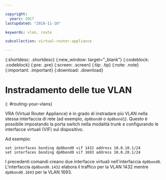 ```yaml
---

copyright:
  years: 2017
lastupdated: "2018-11-10"

keywords: vlan, route

subcollection: virtual-router-appliance

---
```


{:shortdesc: .shortdesc}
{:new_window: target="_blank"}
{:codeblock: .codeblock}
{:pre: .pre}
{:screen: .screen}
{:tip: .tip}
{:note: .note}
{:important: .important}
{:download: .download}

# Instradamento delle tue VLAN
{: #routing-your-vlans}

VRA (Virtual Router Appliance) è in grado di instradare più VLAN nella stessa interfaccia di rete (ad esempio, `dp0bond0` o `dp0bond1`). Questo è possibile impostando la porta switch nella modalità trunk e configurando le interfacce virtuali (VIF) sul dispositivo.

Ad esempio:

```
set interfaces bonding dp0bond0 vif 1432 address 10.0.10.1/24
set interfaces bonding dp0bond0 vif 1693 address 10.0.20.1/24
```

I precedenti comandi creano due interfacce virtuali nell'interfaccia `dp0bond0`. L'interfaccia `dp0bond0.1432` elabora il traffico per la VLAN 1432 mentre `dp0bond0.1693` per la VLAN 1693.
